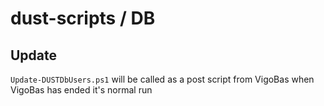 # dust-scripts / DB

## Update

`Update-DUSTDbUsers.ps1` will be called as a post script from VigoBas when VigoBas has ended it's normal run
